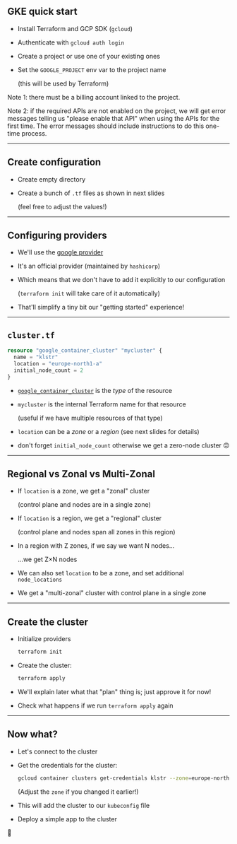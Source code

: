 ## GKE quick start

- Install Terraform and GCP SDK (`gcloud`)

- Authenticate with `gcloud auth login`

- Create a project or use one of your existing ones

- Set the `GOOGLE_PROJECT` env var to the project name

  (this will be used by Terraform)

Note 1: there must be a billing account linked to the project.

Note 2: if the required APIs are not enabled on the project,
we will get error messages telling us "please enable that API"
when using the APIs for the first time. The error messages
should include instructions to do this one-time process.

---

## Create configuration

- Create empty directory

- Create a bunch of `.tf` files as shown in next slides

  (feel free to adjust the values!)

---

## Configuring providers

- We'll use the [google provider](https://registry.terraform.io/providers/hashicorp/google)

- It's an official provider (maintained by `hashicorp`)

- Which means that we don't have to add it explicitly to our configuration

  (`terraform init` will take care of it automatically)

- That'll simplify a tiny bit our "getting started" experience!

---

## `cluster.tf`

```tf
resource "google_container_cluster" "mycluster" {
  name = "klstr"
  location = "europe-north1-a"
  initial_node_count = 2
}
```

- [`google_container_cluster`](https://registry.terraform.io/providers/hashicorp/google/latest/docs/resources/container_cluster) is the *type* of the resource

- `mycluster` is the internal Terraform name for that resource

  (useful if we have multiple resources of that type)

- `location` can be a *zone* or a *region* (see next slides for details)

- don't forget `initial_node_count` otherwise we get a zero-node cluster 🙃

---

## Regional vs Zonal vs Multi-Zonal

- If `location` is a zone, we get a "zonal" cluster

  (control plane and nodes are in a single zone)

- If `location` is a region, we get a "regional" cluster

  (control plane and nodes span all zones in this region)

- In a region with Z zones, if we say we want N nodes...

  ...we get Z×N nodes

- We can also set `location` to be a zone, and set additional `node_locations`

- We get a "multi-zonal" cluster with control plane in a single zone

---

## Create the cluster

- Initialize providers
  ```bash
  terraform init
  ```

- Create the cluster:
  ```bash
  terraform apply
  ```

- We'll explain later what that "plan" thing is; just approve it for now!

- Check what happens if we run `terraform apply` again

---

## Now what?

- Let's connect to the cluster

- Get the credentials for the cluster:
  ```bash
  gcloud container clusters get-credentials klstr --zone=europe-north1
  ```
  (Adjust the `zone` if you changed it earlier!)

- This will add the cluster to our `kubeconfig` file

- Deploy a simple app to the cluster

🎉
